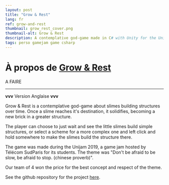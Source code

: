 ```yaml
---
layout: post
title: "Grow & Rest"
lang: fr
ref: grow-and-rest
thumbnail: grow_rest_cover.png
thumbnail-alt: Grow & Rest
description: A contemplative god-game made in C# with Unity for the Unijam 2019 game jam.
tags: perso gamejam game csharp
---
```


# À propos de [Grow & Rest](https://resteam.itch.io/rest-grow)

A FAIRE

--------

**vvv** Version Anglaise **vvv**

Grow & Rest is a contemplative god-game about slimes building structures over time. Once a slime reaches it's destination, it solidifies, becoming a new brick in a greater structure.

The player can choose to just wait and see the little slimes build simple structures, or select a scheme for a more complex one and left click and hold somewhere to make the slimes build the structure there.


The game was made during the Unijam 2019, a game jam hosted by Télécom SudParis for its students. The theme was "Don't be afraid to be slow, be afraid to stop. (chinese proverb)". 

Our team of 4 won the price for the best concept and respect of the theme. 



See the github repository for the project [here](https://github.com/matthias4217/grow-and-rest).
